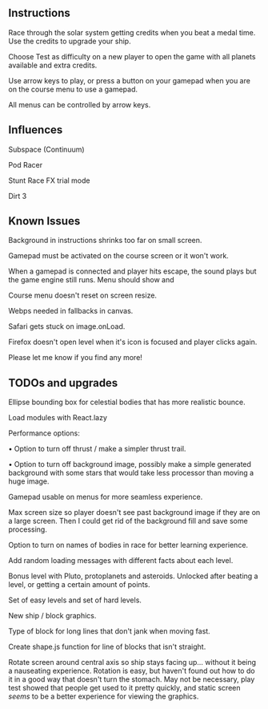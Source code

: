 ## Instructions

Race through the solar system getting credits when you beat a medal time. Use the credits to upgrade your ship.

Choose Test as difficulty on a new player to open the game with all planets available and extra credits.

Use arrow keys to play, or press a button on your gamepad when you are on the course menu to use a gamepad.

All menus can be controlled by arrow keys.

## Influences

Subspace (Continuum)

Pod Racer

Stunt Race FX trial mode

Dirt 3

## Known Issues

Background in instructions shrinks too far on small screen.

Gamepad must be activated on the course screen or it won't work.

When a gamepad is connected and player hits escape, the sound plays but the game engine still runs. Menu should show and

Course menu doesn't reset on screen resize.

Webps needed in fallbacks in canvas.

Safari gets stuck on image.onLoad.

Firefox doesn't open level when it's icon is focused and player clicks again.

Please let me know if you find any more!

## TODOs and upgrades

Ellipse bounding box for celestial bodies that has more realistic bounce.

Load modules with React.lazy

Performance options:

• Option to turn off thrust / make a simpler thrust trail.

• Option to turn off background image, possibly make a simple generated background with some stars that would take less processor than moving a huge image.

Gamepad usable on menus for more seamless experience.

Max screen size so player doesn't see past background image if they are on a large screen. Then I could get rid of the background fill and save some processing.

Option to turn on names of bodies in race for better learning experience.

Add random loading messages with different facts about each level.

Bonus level with Pluto, protoplanets and asteroids. Unlocked after beating a level, or getting a certain amount of points.

Set of easy levels and set of hard levels.

New ship / block graphics.

Type of block for long lines that don't jank when moving fast.

Create shape.js function for line of blocks that isn't straight.

Rotate screen around central axis so ship stays facing up... without it being a nauseating experience. Rotation is easy, but haven't found out how to do it in a good way that doesn't turn the stomach. May not be necessary, play test showed that people get used to it pretty quickly, and static screen _seems_ to be a better experience for viewing the graphics.
